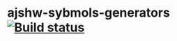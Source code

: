 # ajshw-sybmols-generators [![Build status](https://ci.appveyor.com/api/projects/status/29g2b7v2belk7neh?svg=true)](https://ci.appveyor.com/project/blackseliger/ajshw-symbols-generators)
